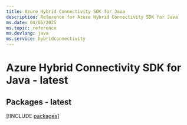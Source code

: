 ```yaml
---
title: Azure Hybrid Connectivity SDK for Java
description: Reference for Azure Hybrid Connectivity SDK for Java
ms.date: 04/05/2025
ms.topic: reference
ms.devlang: java
ms.service: hybridconnectivity
---
```

# Azure Hybrid Connectivity SDK for Java - latest
## Packages - latest
[!INCLUDE [packages](hybrid-connectivity-index.md)]